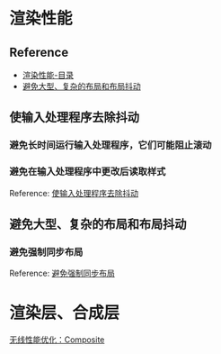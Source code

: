 # 渲染性能

## Reference
- [渲染性能-目录](https://developers.google.com/web/fundamentals/performance/rendering/?hl=zh-cn)
- [
避免大型、复杂的布局和布局抖动](https://developers.google.com/web/fundamentals/performance/rendering/avoid-large-complex-layouts-and-layout-thrashing?hl=zh-cn)

## 使输入处理程序去除抖动

### 避免长时间运行输入处理程序，它们可能阻止滚动

### 避免在输入处理程序中更改后读取样式

Reference: [使输入处理程序去除抖动](https://developers.google.com/web/fundamentals/performance/rendering/debounce-your-input-handlers?hl=zh-cn)


## 避免大型、复杂的布局和布局抖动

### 避免强制同步布局

Reference: [避免强制同步布局](https://developers.google.com/web/fundamentals/performance/rendering/avoid-large-complex-layouts-and-layout-thrashing?hl=zh-cn#_2)


# 渲染层、合成层

[无线性能优化：Composite](http://taobaofed.org/blog/2016/04/25/performance-composite/)